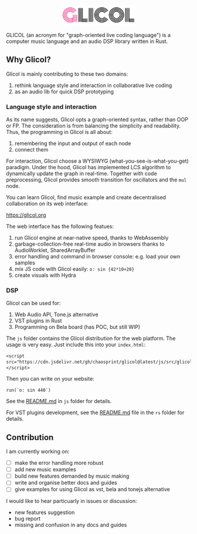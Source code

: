<div align="center">
  <br />
  <p>
    <a href="https://glicol.org"><img src="./logo.png" width="200" /></a>
  </p>
</div>

GLICOL (an acronym for "graph-oriented live coding language") is a computer music language and an audio DSP library written in Rust.

## Why Glicol?
Glicol is mainly contributing to these two domains:

1. rethink language style and interaction in collaborative live coding
2. as an audio lib for quick DSP prototyping

### Language style and interaction

As its name suggests, Glicol opts a graph-oriented syntax, rather than OOP or FP.
The consideration is from balancing the simplicity and readability.
Thus, the programming in Glicol is all about:
1. remembering the input and output of each node
2. connect them

For interaction, Glicol choose a WYSIWYG (what-you-see-is-what-you-get) paradigm. Under the hood, Glicol has implemented LCS algorithm to dynamically update the graph in real-time. Together with code preprocessing, Glicol provides smooth transition for oscillators and the `mul` node.

You can learn Glicol, find music example and create decentralised collaboration on its web interface:

https://glicol.org

The web interface has the following featues:
1. run Glicol engine at near-native speed, thanks to WebAssembly
2. garbage-collection-free real-time audio in browsers thanks to AudioWorklet, SharedArrayBuffer
3. error handling and command in browser console: e.g. load your own samples
4. mix JS code with Glicol easily: `o: sin {42*10+20}`
5. create visuals with Hydra

### DSP

Glicol can be used for:

1. Web Audio API, Tone.js alternative
2. VST plugins in Rust
3. Programming on Bela board (has POC, but still WIP)

The `js` folder contains the Glicol distribution for the web platform.
The usage is very easy. Just include this into your `index.html`:
```
<script src="https://cdn.jsdelivr.net/gh/chaosprint/glicol@latest/js/src/glicol.js"></script>
```
Then you can write on your website:
```
run(`o: sin 440`)
```

See the [README.md](./js/README.md) in `js` folder for details.

For VST plugins development, see the [README.md](./rs/README.md) file in the `rs` folder for details.

## Contribution

I am currently working on:
- [ ] make the error handling more robust
- [ ] add new music examples
- [ ] build new features demanded by music making
- [ ] write and organise better docs and guides
- [ ] give examples for using Glicol as vst, bela and tonejs alternative

I would like to hear particuarly in issues or discussion:
- new features suggestion
- bug report
- missing and confusion in any docs and guides